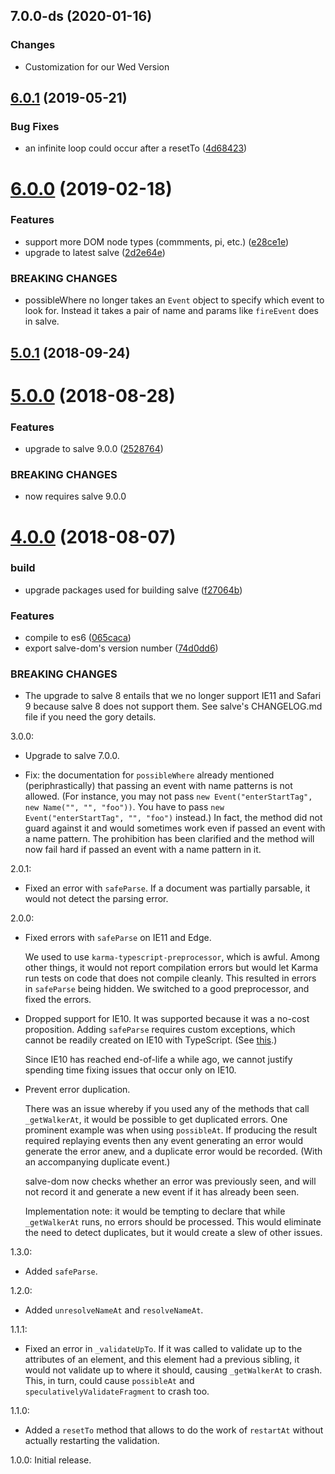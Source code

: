 ## 7.0.0-ds (2020-01-16)


### Changes

* Customization for our Wed Version



<a name="6.0.1"></a>
## [6.0.1](https://github.com/mangalam-research/salve-dom/compare/v6.0.0...v6.0.1) (2019-05-21)


### Bug Fixes

* an infinite loop could occur after a resetTo ([4d68423](https://github.com/mangalam-research/salve-dom/commit/4d68423))



<a name="6.0.0"></a>
# [6.0.0](https://github.com/mangalam-research/salve-dom/compare/v5.0.1...v6.0.0) (2019-02-18)


### Features

* support more DOM node types (commments, pi, etc.) ([e28ce1e](https://github.com/mangalam-research/salve-dom/commit/e28ce1e))
* upgrade to latest salve ([2d2e64e](https://github.com/mangalam-research/salve-dom/commit/2d2e64e))


### BREAKING CHANGES

* possibleWhere no longer takes an ``Event`` object to specify
which event to look for. Instead it takes a pair of name and params like
``fireEvent`` does in salve.



<a name="5.0.1"></a>
## [5.0.1](https://github.com/mangalam-research/salve-dom/compare/v5.0.0...v5.0.1) (2018-09-24)



<a name="5.0.0"></a>
# [5.0.0](https://github.com/mangalam-research/salve-dom/compare/v4.0.0...v5.0.0) (2018-08-28)


### Features

* upgrade to salve 9.0.0 ([2528764](https://github.com/mangalam-research/salve-dom/commit/2528764))


### BREAKING CHANGES

* now requires salve 9.0.0



<a name="4.0.0"></a>
# [4.0.0](https://github.com/mangalam-research/salve-dom/compare/3.0.0...4.0.0) (2018-08-07)


### build

* upgrade packages used for building salve ([f27064b](https://github.com/mangalam-research/salve-dom/commit/f27064b))


### Features

* compile to es6 ([065caca](https://github.com/mangalam-research/salve-dom/commit/065caca))
* export salve-dom's version number ([74d0dd6](https://github.com/mangalam-research/salve-dom/commit/74d0dd6))


### BREAKING CHANGES

* The upgrade to salve 8 entails that we no longer support IE11 and Safari 9
because salve 8 does not support them. See salve's CHANGELOG.md file if you need
the gory details.



3.0.0:

 - Upgrade to salve 7.0.0.

 - Fix: the documentation for ``possibleWhere`` already mentioned
   (periphrastically) that passing an event with name patterns is not
   allowed. (For instance, you may not pass ``new Event("enterStartTag", new
   Name("", "", "foo"))``. You have to pass ``new Event("enterStartTag", "",
   "foo")`` instead.) In fact, the method did not guard against it and would
   sometimes work even if passed an event with a name pattern. The prohibition
   has been clarified and the method will now fail hard if passed an event with
   a name pattern in it.

2.0.1:

 - Fixed an error with ``safeParse``. If a document was partially parsable, it
   would not detect the parsing error.

2.0.0:

 - Fixed errors with ``safeParse`` on IE11 and Edge.

   We used to use ``karma-typescript-preprocessor``, which is awful. Among other
   things, it would not report compilation errors but would let Karma run tests
   on code that does not compile cleanly. This resulted in errors in
   ``safeParse`` being hidden. We switched to a good preprocessor, and fixed the
   errors.

 - Dropped support for IE10. It was supported because it was a no-cost
   proposition. Adding ``safeParse`` requires custom exceptions, which cannot be
   readily created on IE10 with TypeScript. (See
   [this](https://github.com/Microsoft/TypeScript-wiki/blob/master/Breaking-Changes.md#extending-built-ins-like-error-array-and-map-may-no-longer-work).)

   Since IE10 has reached end-of-life a while ago, we cannot justify spending
   time fixing issues that occur only on IE10.

 - Prevent error duplication.

   There was an issue whereby if you used any of the methods that call
   ``_getWalkerAt``, it would be possible to get duplicated errors. One
   prominent example was when using ``possibleAt``. If producing the result
   required replaying events then any event generating an error would generate
   the error anew, and a duplicate error would be recorded. (With an
   accompanying duplicate event.)

   salve-dom now checks whether an error was previously seen, and will not
   record it and generate a new event if it has already been seen.

   Implementation note: it would be tempting to declare that while
   ``_getWalkerAt`` runs, no errors should be processed. This would eliminate
   the need to detect duplicates, but it would create a slew of other issues.

1.3.0:

 - Added ``safeParse``.

1.2.0:

 - Added ``unresolveNameAt`` and ``resolveNameAt``.

1.1.1:

 - Fixed an error in ``_validateUpTo``. If it was called to validate up to the
   attributes of an element, and this element had a previous sibling, it would
   not validate up to where it should, causing ``_getWalkerAt`` to crash. This,
   in turn, could cause ``possibleAt`` and ``speculativelyValidateFragment`` to
   crash too.

1.1.0:

 - Added a ``resetTo`` method that allows to do the work of ``restartAt``
   without actually restarting the validation.

1.0.0: Initial release.
